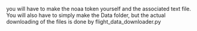 you will have to make the noaa token yourself and the associated text file. You will also have to simply make the Data folder, but the actual downloading of the files is done by flight_data_downloader.py
